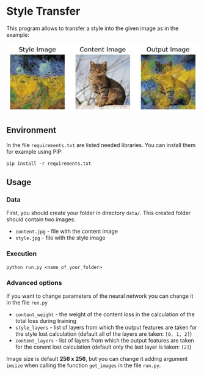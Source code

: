 
# Style Transfer

This program allows to transfer a style into the given image as in the example:

![example-comparison-image](data/example/comparison.jpg)

## Environment

In the file `requirements.txt` are listed needed libraries. You can install them for example using PIP:

```shell
pip install -r requirements.txt
```

## Usage

### Data

First, you should create your folder in directory `data/`. This created folder should contain two images:

* `content.jpg` - file with the content image
* `style.jpg` - file with the style image

### Execution

```shell
python run.py <name_of_your_folder>
```

### Advanced options

If you want to change parameters of the neural network you can change it in the file `run.py`

* `content_weight` - the weight of the content loss in the calculation of the total loss during training
* `style_layers` - list of layers from which the output features are taken for the style lost calculation (default all of the layers are taken: `[0, 1, 2]`)
* `content_layers` - list of layers from which the output features are taken for the conent lost calculation (default only the last layer is taken: `[2]`)

Image size is default **256 x 256**, but you can change it adding argument `imsize` when calling the function `get_images` in the file `run.py`.
